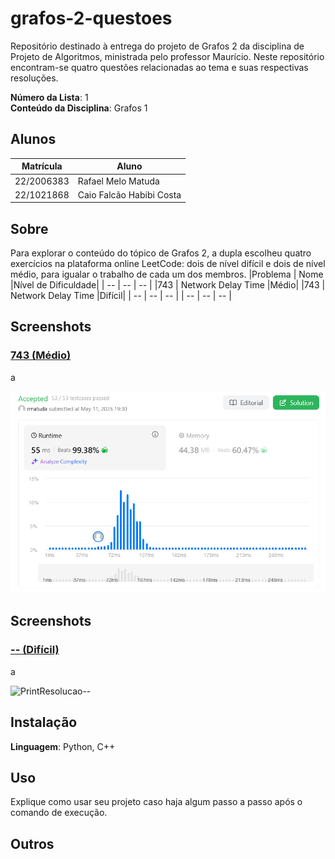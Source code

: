 # grafos-2-questoes
Repositório destinado à entrega do projeto de Grafos 2 da disciplina de Projeto de Algoritmos, ministrada pelo professor Maurício. Neste repositório encontram-se quatro questões relacionadas ao tema e suas respectivas resoluções.

**Número da Lista**: 1<br>
**Conteúdo da Disciplina**: Grafos 1 <br>

## Alunos
|Matrícula | Aluno |
| -- | -- |
| 22/2006383  | Rafael Melo Matuda |
| 22/1021868  | Caio Falcão Habibi Costa |

## Sobre 
Para explorar o conteúdo do tópico de Grafos 2, a dupla escolheu quatro exercícios na plataforma online LeetCode: dois de nível difícil e dois de nível médio, para igualar o trabalho de cada um dos membros. 
|Problema | Nome |Nível de Dificuldade|
| -- | -- | -- |
|743  | Network Delay Time |Médio|
|743  | Network Delay Time |Difícil|
| --  | --  | -- |
| --  | --  | -- |

## Screenshots
### [743 (Médio)](https://leetcode.com/problems/network-delay-time/description/)
a

![PrintResolucao743](/assets/743img.png)<br>


## Screenshots
### [ -- (Difícil)](https://leetcode.com/problems/all-paths-from-source-to-target)
a

![PrintResolucao--](/assets/--img.png)<br>

## Instalação 
**Linguagem**: Python, C++<br>


## Uso 
Explique como usar seu projeto caso haja algum passo a passo após o comando de execução.

## Outros 



